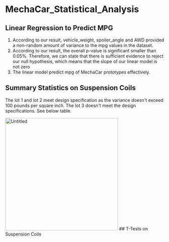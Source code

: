 # MechaCar_Statistical_Analysis
## Linear Regression to Predict MPG
1. According to our result, vehicle_weight, spoiler_angle and AWD provided a non-random amount of variance to the mpg values in the dataset.
2. According to our result, the overall p-value is significant smaller than 0.05%. Therefore, we can state that there is sufficient evidence to reject our null hypothesis, which means that the slope of our linear model is not zero
3. The linear model predict mpg of MechaCar prototypes effectively.
## Summary Statistics on Suspension Coils
The lot 1 and lot 2 meet design specification as the variance doesn't exceed 100 pounds per square inch.
The lot 3 doesn't meet the design specifications. See below table.

<img width="357" alt="Untitled" src="https://user-images.githubusercontent.com/19679507/122117884-3fb11080-cddc-11eb-8b28-d9a8f4c4c2b2.png">
## T-Tests on Suspension Coils

